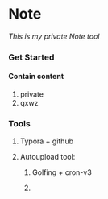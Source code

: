 # Note

*This is my private Note tool*

### Get Started

#### Contain content

1. private
2. qxwz

### Tools

1. Typora + github

2. Autoupload tool:

   1. Golfing + cron-v3

   2. 

      







